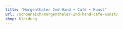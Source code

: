 ```yaml
---
title: "Morgenthaler 2nd Hand • Café • Kunst"
url: /schoenaich/morgenthaler-2nd-hand-cafe-kunst/
shop: Kleidung
---
```

